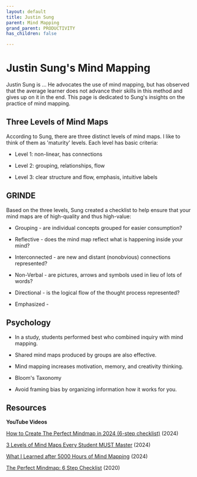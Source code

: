 ```yaml
---
layout: default
title: Justin Sung
parent: Mind Mapping
grand_parent: PRODUCTIVITY
has_children: false

---
```


# Justin Sung's Mind Mapping

Justin Sung is ... He advocates the use of mind mapping, but has observed that the average learner does not advance their skills in this method and gives up on it in the end. This page is dedicated to Sung's insights on the practice of mind mapping.

## Three Levels of Mind Maps

According to Sung, there are three distinct levels of mind maps. I like to think of them as 'maturity' levels. Each level has basic criteria:

- Level 1: non-linear, has connections

- Level 2: grouping, relationships, flow

- Level 3: clear structure and flow, emphasis, intuitive labels

## GRINDE

Based on the three levels, Sung created a checklist to help ensure that your mind maps are of high-quality and thus high-value:

- Grouping - are individual concepts grouped for easier consumption?

- Reflective - does the mind map reflect what is happening inside your mind?

- Interconnected - are new and distant (nonobvious) connections represented?

- Non-Verbal - are pictures, arrows and symbols used in lieu of lots of words?

- Directional - is the logical flow of the thought process represented?

- Emphasized - 

## Psychology

- In a study, students performed best who combined inquiry with mind mapping.

- Shared mind maps produced by groups are also effective.

- Mind mapping increases motivation, memory, and creativity thinking.

- Bloom's Taxonomy

- Avoid framing bias by organizing information how it works for you.

## Resources

**YouTube Videos**

[How to Create The Perfect Mindmap in 2024 (6-step checklist)](http://youtube.com/watch?v=Grd7K7bJVWg) (2024)

[3 Levels of Mind Maps Every Student MUST Master](http://youtube.com/watch?v=V8RxHtoLVTk) (2024)

[What I Learned after 5000 Hours of Mind Mapping](http://youtube.com/watch?v=NqxUExCZJ5Y) (2024)

[The Perfect Mindmap: 6 Step Checklist](http://youtube.com/watch?v=5zT_2aBP6vM) (2020)
